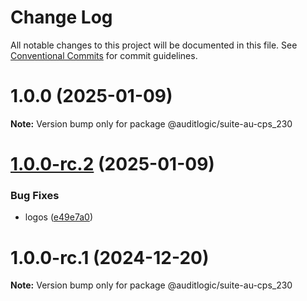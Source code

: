 # Change Log

All notable changes to this project will be documented in this file.
See [Conventional Commits](https://conventionalcommits.org) for commit guidelines.

# 1.0.0 (2025-01-09)

**Note:** Version bump only for package @auditlogic/suite-au-cps_230





# [1.0.0-rc.2](https://github.com/auditlogic/suite/compare/@auditlogic/suite-au-cps_230@1.0.0-rc.1...@auditlogic/suite-au-cps_230@1.0.0-rc.2) (2025-01-09)


### Bug Fixes

* logos ([e49e7a0](https://github.com/auditlogic/suite/commit/e49e7a02bf4796ad65ffe6748e4a155ad580ae87))





# 1.0.0-rc.1 (2024-12-20)

**Note:** Version bump only for package @auditlogic/suite-au-cps_230
